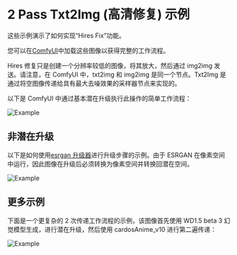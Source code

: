 # 2 Pass Txt2Img (高清修复) 示例

这些示例演示了如何实现“Hires Fix”功能。

您可以在[ComfyUI](https://github.com/comfyanonymous/ComfyUI)中加载这些图像以获得完整的工作流程。

Hires 修复只是创建一个分辨率较低的图像，将其放大，然后通过 img2img 发送。请注意，在 ComfyUI 中，txt2img 和 img2img 是同一个节点。Txt2Img 是通过将空图像传递给具有最大去噪效果的采样器节点来实现的。

以下是 ComfyUI 中通过基本潜在升级执行此操作的简单工作流程：

![Example](hiresfix_latent_workflow.png)

## 非潜在升级

以下是如何使用[esrgan 升级器](https://comfyanonymous.github.io/ComfyUI_examples/upscale_models)进行升级步骤的示例。由于 ESRGAN 在像素空间中运行，因此图像在升级后必须转换为像素空间并转换回潜在空间。

![Example](hiresfix_esrgan_workflow.png)


## 更多示例

下面是一个更复杂的 2 次传递工作流程的示例，该图像首先使用 WD1.5 beta 3 幻觉模型生成，进行潜在升级，然后使用 cardosAnime_v10 进行第二遍传递：

![Example](latent_upscale_different_prompt_model.png)


